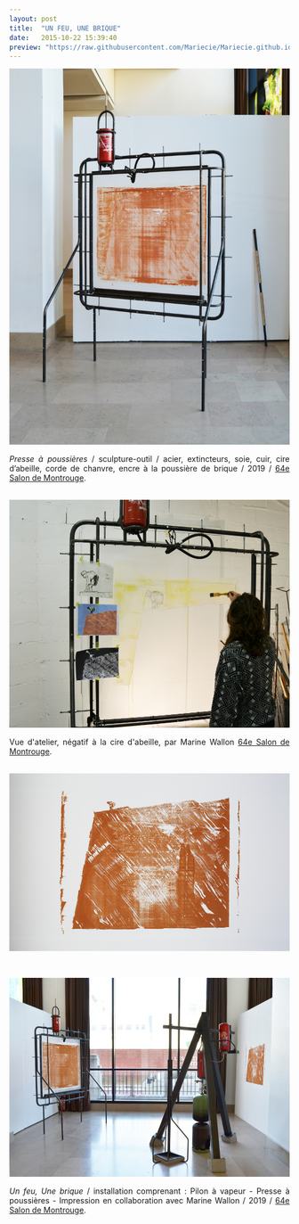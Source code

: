 ```yaml
---
layout: post
title:  "UN FEU, UNE BRIQUE"
date:   2015-10-22 15:39:40
preview: "https://raw.githubusercontent.com/Mariecie/Mariecie.github.io/master/images/francois-dufeil-presse-a-poussieres-preview.jpg"
---
```


<img src="https://raw.githubusercontent.com/Mariecie/Mariecie.github.io/master/images/francois-dufeil-presse-a-poussieres.jpg" alt="Un feu, Une brique.Francois Dufeil"> 

<p style="text-align:justify">
<span style="font-style: italic;">Presse à poussières</span> / sculpture-outil / acier, extincteurs, soie, cuir, cire d’abeille, corde de chanvre, encre à la poussière de brique / 2019 / <a href="#" onclick='window.open("http://www.salondemontrouge.com/1039-francois-dufeil.htm");return false;'>64e Salon de Montrouge</a>.
</p>
<br>

<img src="https://raw.githubusercontent.com/Mariecie/Mariecie.github.io/master/images/francois-dufeil.Presse.a.poussiere.activation2020.jpg" alt="Un feu, Une brique.Francois Dufeil"> 

<p style="text-align:justify">
Vue d'atelier, négatif à la cire d'abeille, par Marine Wallon <a href="#" onclick='window.open("http://www.salondemontrouge.com/1039-francois-dufeil.htm");return false;'>64e Salon de Montrouge</a>.
</p>
<br>

<img src="https://raw.githubusercontent.com/Mariecie/Mariecie.github.io/master/images/francois-dufeil-presse-a-poussieres%20(2).jpg" alt="Un feu, Une brique.Francois Dufeil"> 
<p>&nbsp;</p> 

<img src="https://raw.githubusercontent.com/Mariecie/Mariecie.github.io/master/images/francois-dufeil-presse-a-poussieres%20(3).jpg" alt="Un feu, Une brique.Francois Dufeil"> 

<p style="text-align:justify">
<span style="font-style: italic;">Un feu, Une brique</span> / installation comprenant :  Pilon à vapeur - Presse à poussières  - Impression en collaboration avec Marine Wallon / 2019 / <a href="#" onclick='window.open("http://www.salondemontrouge.com/1039-francois-dufeil.htm");return false;'>64e Salon de Montrouge</a>.
</p>
<br>













